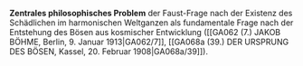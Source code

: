 
**Zentrales philosophisches Problem** der Faust-Frage nach der Existenz des Schädlichen im harmonischen Weltganzen als fundamentale Frage nach der Entstehung des Bösen aus kosmischer Entwicklung ([[GA062 (7.) JAKOB BÖHME, Berlin, 9. Januar 1913|GA062/7]], [[GA068a (39.) DER URSPRUNG DES BÖSEN, Kassel, 20. Februar 1908|GA068a/39]]).
